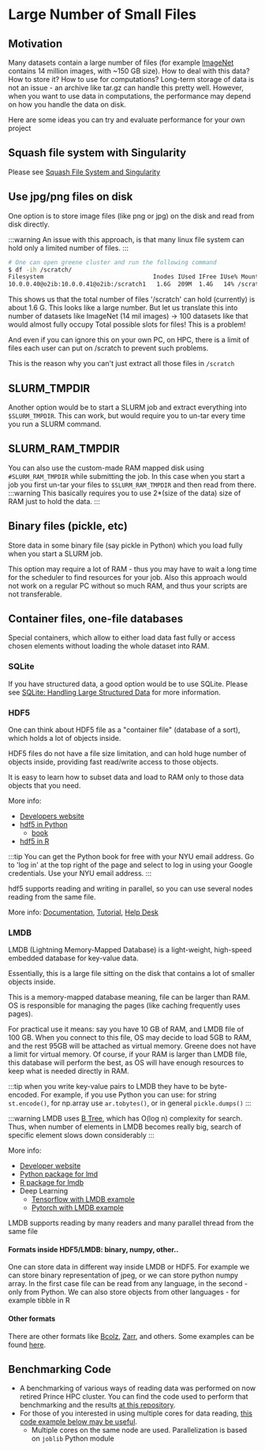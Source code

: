 # Large Number of Small Files

## Motivation
Many datasets contain a large number of files (for example [ImageNet](https://en.wikipedia.org/wiki/ImageNet) contains 14 million images, with ~150 GB size). How to deal with this data? How to store it? How to use for computations? Long-term storage of data is not an issue - an archive like tar.gz can handle this pretty well. However, when you want to use data in computations, the performance may depend on how you handle the data on disk. 

Here are some ideas you can try and evaluate performance for your own project

## Squash file system with Singularity
Please see [Squash File System and Singularity](../07_containers/04_squash_file_system_and_singularity.md)

## Use jpg/png files on disk
One option is to store image files (like png or jpg) on the disk and read from disk directly.

:::warning
An issue with this approach, is that many linux file system can hold only a limited number of files.
:::

```sh
# One can open greene cluster and run the following command
$ df -ih /scratch/
Filesystem                               Inodes IUsed IFree IUse% Mounted on
10.0.0.40@o2ib:10.0.0.41@o2ib:/scratch1   1.6G  209M  1.4G   14% /scratch
```
This shows us that the total number of files '/scratch' can hold  (currently) is about 1.6 G. This looks like a large number. But let us translate this into number of datasets like ImageNet (14 mil images) -> 100 datasets like that would almost fully occupy Total possible slots for files! This is a problem!

And even if you can ignore this on your own PC, on HPC, there is a limit of files each user can put on /scratch to prevent such problems.

This is the reason why you can't just extract all those files in `/scratch`

## SLURM_TMPDIR
Another option would be to start a SLURM job and extract everything into `$SLURM_TMPDIR`. This can work, but would require you to un-tar every time you run a SLURM command.

## SLURM_RAM_TMPDIR
You can also use the custom-made RAM mapped disk using `#SLURM_RAM_TMPDIR` while submitting the job. In this case when you start a job you first un-tar your files to `$SLURM_RAM_TMPDIR` and then read from there.
:::warning
This basically requires you to use 2*(size of the data) size of RAM just to hold the data.
:::

## Binary files (pickle, etc)
Store data in some binary file (say pickle in Python) which you load fully when you start a SLURM job.

This option may require a lot of RAM - thus you may have to wait a long time for the scheduler to find resources for your job. Also this approach would not work on a regular PC without so much RAM, and thus your scripts are not transferable.

## Container files, one-file databases
Special containers, which allow to either load data fast fully or access chosen elements without loading the whole dataset into RAM.

### SQLite
If you have structured data, a good option would be to use SQLite.  Please see [SQLite: Handling Large Structured Data](../06_tools_and_software/07_sqlite_handling_large_structured_data.md) for more information.

### HDF5
One can think about HDF5 file as a "container file" (database of a sort), which holds a lot of objects inside.

HDF5 files do not have a file size limitation, and can hold huge number of objects inside, providing fast read/write access to those objects.

It is easy to learn how to subset data and load to RAM only to those data objects that you need.

More info:
-   [Developers website](https://www.hdfgroup.org/)
-   [hdf5 in Python](https://www.h5py.org/)
    -   [book](https://www.oreilly.com/library/view/python-and-hdf5/9781491944981/)
-   [hdf5 in R](https://www.bioconductor.org/packages/release/bioc/vignettes/rhdf5/inst/doc/rhdf5.html)

:::tip
You can get the Python book for free with your NYU email address.  Go to 'log in' at the top right of the page and select to log in using your Google credentials.  Use your NYU email address.
:::

hdf5 supports reading and writing in parallel, so you can use several nodes reading from the same file.

More info: [Documentation](https://support.hdfgroup.org/documentation/index.html), [Tutorial](https://github.com/HDFGroup/hdf5-tutorial), [Help Desk](https://hdfgroup.atlassian.net/servicedesk/customer/portal/6/user/login?destination=portal%2F6)

### LMDB
LMDB (Lightning Memory-Mapped Database) is a light-weight, high-speed embedded database for key-value data.

Essentially, this is a large file sitting on the disk that contains a lot of smaller objects inside.

This is a memory-mapped database meaning, file can be larger than RAM. OS is responsible for managing the pages (like caching frequently uses pages).

For practical use it means: say you have 10 GB of RAM, and LMDB file of 100 GB. When you connect to this file, OS may decide to load 5GB to RAM, and the rest 95GB will be attached as virtual memory. Greene does not have a limit for virtual memory. Of course, if your RAM is larger than LMDB file, this database will perform the best, as OS will have enough resources to keep what is needed directly in RAM.

:::tip
when you write key-value pairs to LMDB they have to be byte-encoded. For example, if you use Python you can use: for string `st.encode()`, for np.array use `ar.tobytes()`, or in general `pickle.dumps()`
:::

:::warning
LMDB uses [B Tree](https://en.wikipedia.org/wiki/B-tree), which has O(log n) complexity for search.
Thus, when number of elements in LMDB becomes really big, search of specific element slows down considerably
:::

More info:
-   [Developer website](https://www.symas.com/mdb)
-   [Python package for lmd](https://lmdb.readthedocs.io/en/release/)
-   [R package for lmdb](https://github.com/richfitz/thor)
-   Deep Learning
    -   [Tensorflow with LMDB example](https://stackoverflow.com/questions/37337523/how-do-you-load-an-lmdb-file-into-tensorflow)
    -   [Pytorch with LMDB example](https://discuss.pytorch.org/t/whats-the-best-way-to-load-large-data/2977/2)

LMDB supports reading by many readers and many parallel thread from the same file

#### Formats inside HDF5/LMDB: binary, numpy, other..
One can store data in different way inside LMDB or HDF5. For example we can store binary representation of jpeg, or we can store python numpy array. In the first case file can be read from any language, in the second - only from Python. We can also store objects from other languages - for example tibble in R

#### Other formats
There are other formats like [Bcolz](http://bcolz.blosc.org/), [Zarr](https://github.com/alimanfoo/zarr-python), and others. Some examples can be found [here](https://alimanfoo.github.io/2016/04/14/to-hdf5-and-beyond.html).

## Benchmarking Code
-   A benchmarking of various ways of reading data was performed on now retired Prince HPC cluster. You can find the code used to perform that benchmarking and the results [at this repository](https://github.com/nyuhpc/public_ml/tree/master/Data_read_benchmarking).
-   For those of you interested in using multiple cores for data reading, [this code example below may be useful](https://github.com/nyuhpc/public_ml/blob/master/Data_read_benchmarking/TextImages/read_benchmarks/read_parallel.py).
    -   Multiple cores on the same node are used. Parallelization is based on `joblib` Python module
